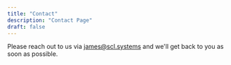 ```yaml
---
title: "Contact"
description: "Contact Page"
draft: false
---
```


Please reach out to us via [james@scl.systems](mailto:james@scl.systems) and we'll get back to you as soon as possible.
